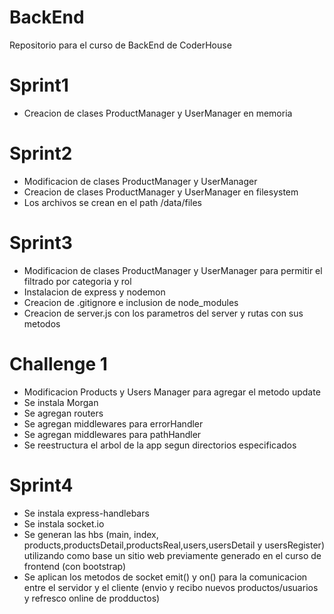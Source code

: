 # BackEnd

Repositorio para el curso de BackEnd de CoderHouse

# Sprint1

- Creacion de clases ProductManager y UserManager en memoria

# Sprint2

- Modificacion de clases ProductManager y UserManager
- Creacion de clases ProductManager y UserManager en filesystem
- Los archivos se crean en el path /data/files

# Sprint3

- Modificacion de clases ProductManager y UserManager para permitir el filtrado por categoria y rol
- Instalacion de express y nodemon
- Creacion de .gitignore e inclusion de node_modules
- Creacion de server.js con los parametros del server y rutas con sus metodos

# Challenge 1

- Modificacion Products y Users Manager para agregar el metodo update
- Se instala Morgan
- Se agregan routers
- Se agregan middlewares para errorHandler
- Se agregan middlewares para pathHandler
- Se reestructura el arbol de la app segun directorios especificados

# Sprint4

- Se instala express-handlebars
- Se instala socket.io
- Se generan las hbs (main, index, products,productsDetail,productsReal,users,usersDetail y usersRegister) utilizando como base un sitio web previamente generado en el curso de frontend (con bootstrap)
- Se aplican los metodos de socket emit() y on() para la comunicacion entre el servidor y el cliente (envio y recibo nuevos productos/usuarios y refresco online de prodductos)

